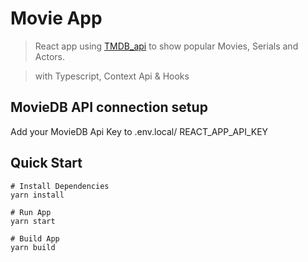 # Movie App

> React app using [TMDB_api](https://www.themoviedb.org/documentation/api) to show popular Movies, Serials and Actors.

> with Typescript, Context Api & Hooks

## MovieDB API connection setup

Add your MovieDB Api Key to .env.local/ REACT_APP_API_KEY

## Quick Start

```
# Install Dependencies
yarn install

# Run App
yarn start

# Build App
yarn build
```
